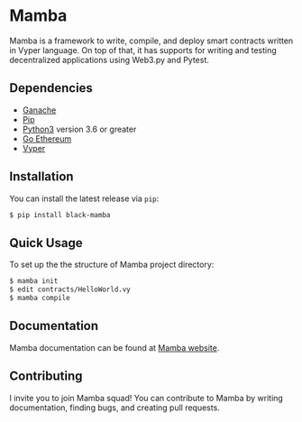 # Mamba

Mamba is a framework to write, compile, and deploy smart contracts
written in Vyper language. On top of that, it has supports for writing
and testing decentralized applications using Web3.py and Pytest.

## Dependencies

* [Ganache](https://www.trufflesuite.com/ganache)
* [Pip](https://pypi.org/project/pip/)
* [Python3](https://www.python.org/downloads/) version 3.6 or greater
* [Go Ethereum](https://geth.ethereum.org/downloads/)
* [Vyper](https://github.com/ethereum/vyper)

## Installation

You can install the latest release via ``pip``:

```bash
$ pip install black-mamba
```

## Quick Usage

To set up the the structure of Mamba project directory:

```bash
$ mamba init
$ edit contracts/HelloWorld.vy
$ mamba compile
```

## Documentation

Mamba documentation can be found at [Mamba website](https://mamba.black/documentation).


## Contributing

I invite you to join Mamba squad! You can contribute to Mamba by
writing documentation, finding bugs, and creating pull requests.
